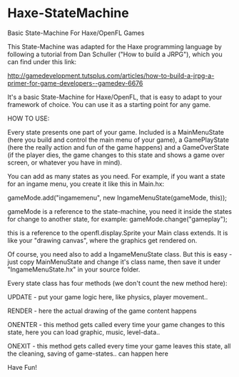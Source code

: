 Haxe-StateMachine
=================

Basic State-Machine For Haxe/OpenFL Games


This State-Machine was adapted for the Haxe programming language
by following a tutorial from Dan Schuller ("How to build a JRPG"),
which you can find under this link:

http://gamedevelopment.tutsplus.com/articles/how-to-build-a-jrpg-a-primer-for-game-developers--gamedev-6676


It's a basic State-Machine for Haxe/OpenFL, that is easy to adapt to your framework
of choice. You can use it as a starting point for any game.

HOW TO USE:

Every state presents one part of your game. Included is a MainMenuState (here you build and control the main menu of your game), a GamePlayState (here the really action and fun of the game happens) and a GameOverState (if the player dies, the game changes to this state and shows a game over screen, or whatever you have in mind). 

You can add as many states as you need. For example, if you want a state for an ingame menu, you create it like this in Main.hx:

gameMode.add("ingamemenu", new IngameMenuState(gameMode, this));

gameMode is a reference to the state-machine, you need it inside the states
for change to another state, for example: gameMode.change("gameplay"); 

this is a reference to the openfl.display.Sprite your Main class extends. It
is like your "drawing canvas", where the graphics get rendered on.

Of course, you need also to add a IngameMenuState class. But this is easy - just copy MainMenuState and change it's class name, then save it under "IngameMenuState.hx" in your source folder.

Every state class has four methods (we don't count the new method here):

UPDATE  - put your game logic here, like physics, player movement..

RENDER  - here the actual drawing of the game content happens

ONENTER - this method gets called every time your game changes to this state,
		  here you can load graphic, music, level-data..

ONEXIT  - this method gets called every time your game leaves this state,
		  all the cleaning, saving of game-states.. can happen here


Have Fun!
